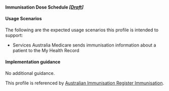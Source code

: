 #### Immunisation Dose Schedule *[[Draft](http://hl7.org/fhir/stu3/valueset-publication-status.html)]*

#### Usage Scenarios
The following are the expected usage scenarios this profile is intended to support:
* Services Australia Medicare sends immunisation information about a patient to the My Health Record

#### Implementation guidance
No additional guidance.

This profile is referenced by [Australian Immunisation Register Immunisation](StructureDefinition-immunization-air.html). 